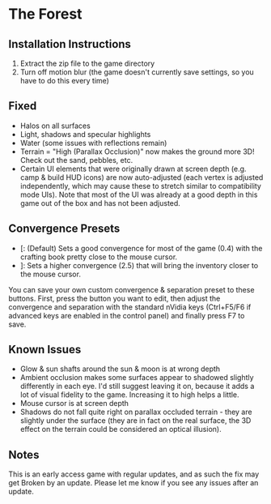 The Forest
==========

Installation Instructions
-------------------------
1. Extract the zip file to the game directory
2. Turn off motion blur (the game doesn't currently save settings, so you have
   to do this every time)

Fixed
-----
- Halos on all surfaces
- Light, shadows and specular highlights
- Water (some issues with reflections remain)
- Terrain = "High (Parallax Occlusion)" now makes the ground more 3D! Check out
  the sand, pebbles, etc.
- Certain UI elements that were originally drawn at screen depth (e.g. camp &
  build HUD icons) are now auto-adjusted (each vertex is adjusted
  independently, which may cause these to stretch similar to compatibility mode
  UIs). Note that most of the UI was already at a good depth in this game out
  of the box and has not been adjusted.

Convergence Presets
-------------------
- [: (Default) Sets a good convergence for most of the game (0.4) with the
  crafting book pretty close to the mouse cursor.
- ]: Sets a higher convergence (2.5) that will bring the inventory closer to
  the mouse cursor.

You can save your own custom convergence & separation preset to these buttons.
First, press the button you want to edit, then adjust the convergence and
separation with the standard nVidia keys (Ctrl+F5/F6 if advanced keys are
enabled in the control panel) and finally press F7 to save.

Known Issues
------------
- Glow & sun shafts around the sun & moon is at wrong depth
- Ambient occlusion makes some surfaces appear to shadowed slightly differently
  in each eye. I'd still suggest leaving it on, because it adds a lot of visual
  fidelity to the game. Increasing it to high helps a little.
- Mouse cursor is at screen depth
- Shadows do not fall quite right on parallax occluded terrain - they are
  slightly under the surface (they are in fact on the real surface, the 3D
  effect on the terrain could be considered an optical illusion).

Notes
-----
This is an early access game with regular updates, and as such the fix may get
Broken by an update. Please let me know if you see any issues after an update.
